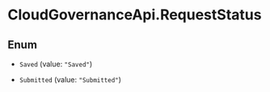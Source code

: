 # CloudGovernanceApi.RequestStatus

## Enum


* `Saved` (value: `"Saved"`)

* `Submitted` (value: `"Submitted"`)



